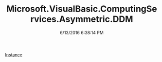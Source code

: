 ﻿---
title: Microsoft.VisualBasic.ComputingServices.Asymmetric.DDM
date: 6/13/2016 6:38:14 PM
---

[Instance](T-Microsoft.VisualBasic.ComputingServices.Asymmetric.DDM.Instance.html)
